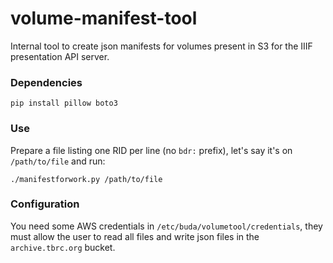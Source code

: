 # volume-manifest-tool

Internal tool to create json manifests for volumes present in S3 for the IIIF presentation API server.

### Dependencies

```
pip install pillow boto3
```

### Use

Prepare a file listing one RID per line (no `bdr:` prefix), let's say it's on `/path/to/file` and run:

```
./manifestforwork.py /path/to/file
```

### Configuration

You need some AWS credentials in `/etc/buda/volumetool/credentials`, they must allow the user to read all files and write json files in the `archive.tbrc.org` bucket.